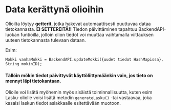 # Data kerättynä olioihin

 Olioilta löytyy **getterit**, jotka hakevat automaattisesti puuttuvaa dataa tietokannasta.
 **EI SETTEREITÄ!!** Tiedon päivittäminen tapahtuu BackendAPI-luokan funtioilla, jolloin
 olion tiedot voi muuttaa vaihtamalla viittauksen uuteen tietokannasta tulevaan dataan.
 
Esim:
```
Mokki vanhaMokki = BackendAPI.updateMokki({uudet tiedot HashMapissa}, String mokinID);
```
#### Tällöin mökin tiedot päivittyvät käyttöliittymäänkin vain, jos tieto on mennyt läpi tietokantaan.

Olioile voi lisätä myöhemin myös sisäistä toiminnallisuutta, kuten esim Lasku-oliolle voisi lisätä metodin 
```generateLasku()``` -tai vastaavaa, joka kasaisi laskun tiedot asiakkaalle esitettävään muotoon.